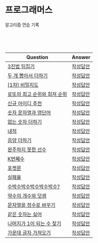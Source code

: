 # 프로그래머스

알고리즘 연습 기록

<br />
<br />
<br />


|Question                            | Answer       |
|------------------------------------------------|------------|
|[3진법 뒤집기](https://school.programmers.co.kr/learn/courses/30/lessons/68935)                  | [작성답안](./kakao/kakao/reverse-notation.js) |
|[두 개 뽑아서 더하기](https://school.programmers.co.kr/learn/courses/30/lessons/68644)           |  [작성답안](./kakao/kakao/sum-two-number.js)|
|[[1차] 비밀지도](https://school.programmers.co.kr/learn/courses/30/lessons/17681)                |  [작성답안](./kakao/secret-map.js)|
|[로또의 최고 순위와 최저 순위](https://school.programmers.co.kr/learn/courses/30/lessons/77484)   |  [작성답안](./kakao/lotto.js)|
|[신규 아이디 추천](https://school.programmers.co.kr/learn/courses/30/lessons/72410)              |  [작성답안](./kakao/new-id.js)|
|[숫자 문자열과 영단어](https://school.programmers.co.kr/learn/courses/30/lessons/81301)           |  [작성답안](./kakao/vacabulary.js)|
|[없는 숫자 더하기](https://school.programmers.co.kr/learn/courses/30/lessons/86051)               |  [작성답안](./kakao/sum-excluded-num.js)|
|[내적](https://school.programmers.co.kr/learn/courses/30/lessons/70128)                          |  [작성답안](./kakao/multifly.js)|
|[음양 더하기](https://school.programmers.co.kr/learn/courses/30/lessons/76501)                    |  [작성답안](./kakao/sum-negative-positive.js)|
|[완주하지 못한 선수](https://school.programmers.co.kr/learn/courses/30/lessons/42576)             | [작성답안](./kakao/find-not-completed.js) |
|[K번째수](https://school.programmers.co.kr/learn/courses/30/lessons/42748)                       |  [작성답안](./kakao/nth-number.js)|
|[포켓몬](https://school.programmers.co.kr/learn/courses/30/lessons/1845)                         |  [작성답안](./kakao/pokemon.js)|
|[실패율](https://school.programmers.co.kr/learn/courses/30/lessons/42889)                        |  [작성답안](./kakao/fail-rate.js)|
|[수박수박수박수박수박수?](https://school.programmers.co.kr/learn/courses/30/lessons/12922)         |  [작성답안](./kakao/watermelon.js)|
|[약수의 개수와 덧셈](https://school.programmers.co.kr/learn/courses/30/lessons/77884)             | [작성답안](./kakao/divisor.js) |
|[문자열을 정수로 바꾸기](https://school.programmers.co.kr/learn/courses/30/lessons/12925)         | [작성답안](./kakao/string-to-number.js) |
|[같은 숫자는 싫어](https://school.programmers.co.kr/learn/courses/30/lessons/12906)               |  [작성답안](./kakao/hate-same-num.js)|
|[나머지가 1이 되는 수 찾기](https://school.programmers.co.kr/learn/courses/30/lessons/87389)       |  [작성답안](./kakao/ramainder.js)|
|[가운데 글자 가져오기](https://school.programmers.co.kr/learn/courses/30/lessons/12903)            |  [작성답안](./kakao/center-word.js)|